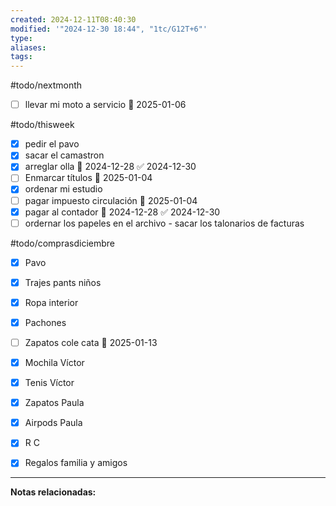 ```yaml
---
created: 2024-12-11T08:40:30
modified: '"2024-12-30 18:44", "1tc/G12T+6"'
type: 
aliases: 
tags: 
---
```

#todo/nextmonth
- [ ] llevar mi moto a servicio 📅 2025-01-06

#todo/thisweek
* [x] pedir el pavo 
* [x] sacar el camastron
* [x] arreglar olla 📅 2024-12-28 ✅ 2024-12-30
* [ ] Enmarcar títulos 📅 2025-01-04
* [x] ordenar mi estudio
* [ ] pagar impuesto circulación 📅 2025-01-04
* [x] pagar al contador 📅 2024-12-28 ✅ 2024-12-30
* [ ] ordernar los papeles en el archivo - sacar los talonarios de facturas

#todo/comprasdiciembre
- [x] Pavo
- [x] Trajes pants niños
- [x] Ropa interior
- [x] Pachones
- [ ] Zapatos cole cata 📅 2025-01-13
- [x] Mochila Víctor
- [x] Tenis Víctor
- [x] Zapatos Paula
- [x] Airpods Paula
- [x] R C
- [x] Regalos familia y amigos


--- 
 **Notas relacionadas:**
 